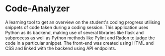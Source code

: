 # Code-Analyzer
A learning tool to get an overview on the student's coding progress utilising snippets of code taken during a coding session.
This application uses Python as its backend, making use of several libraries like flask and subprocess as well as Python methods like Pylint and Radon to judge the code in a particular snippet.
The front-end was created using HTML and CSS and linked with the backend using API endpoints.
